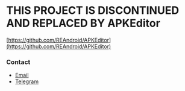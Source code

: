 


# THIS PROJECT IS DISCONTINUED AND REPLACED BY APKEditor
[https://github.com/REAndroid/APKEditor](https://github.com/REAndroid/APKEditor)



### Contact
* [Email](mailto:thekikfox@gmail.com) 
* [Telegram](https://t.me/kikfox)


